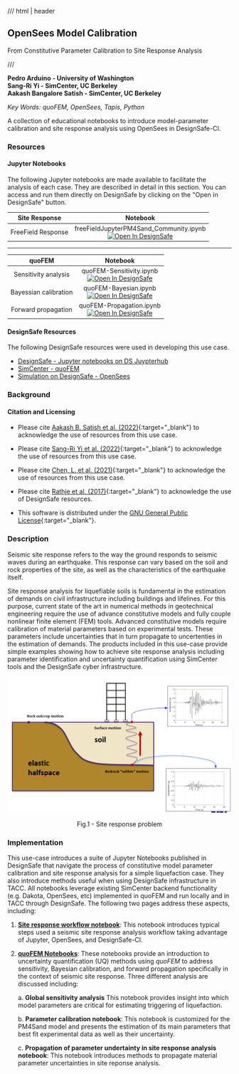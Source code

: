 /// html | header

## OpenSees Model Calibration

From Constitutive Parameter Calibration to Site Response Analysis

///

**Pedro Arduino - University of Washington**  <br>
**Sang-Ri Yi - SimCenter, UC Berkeley**  <br>
**Aakash Bangalore Satish - SimCenter, UC Berkeley**

*Key Words: quoFEM, OpenSees, Tapis, Python*

A collection of educational notebooks to introduce model-parameter calibration and site response analysis using OpenSees in DesignSafe-CI.

### Resources
 
#### Jupyter Notebooks
The following Jupyter notebooks are made available to facilitate the analysis of each case. They are described in detail in this section. You can access and run them directly on DesignSafe by clicking on the "Open in DesignSafe" button.

| Site Response | Notebook |
| :-------: | :---------:  |
| FreeField Response | freeFieldJupyterPM4Sand_Community.ipynb <br> [![Open In DesignSafe](https://raw.githubusercontent.com/geoelements/LearnMPM/main/DesignSafe-Badge.svg)](https://jupyter.designsafe-ci.org/hub/user-redirect/lab/tree/CommunityData/Jupyter%20Notebooks%20for%20Civil%20Engineering%20Courses/University_of_Washington/freeFieldJupyterPM4Sand/freeFieldJupyterPM4Sand_Community-TAPISV3.ipynb) |

---

| quoFEM | Notebook |
| :-------: | :---------:  |
| Sensitivity analysis     | quoFEM-Sensitivity.ipynb <br> [![Open In DesignSafe](https://raw.githubusercontent.com/geoelements/LearnMPM/main/DesignSafe-Badge.svg)](https://jupyter.designsafe-ci.org/hub/user-redirect/lab/tree/CommunityData/Jupyter%20Notebooks%20for%20Civil%20Engineering%20Courses/University_of_Washington/quoFEM-Example1-TAPISV3/GlobalSensitivity/quoFEM-Sensitivity-TAPISV3.ipynb)|
| Bayessian calibration     | quoFEM-Bayesian.ipynb <br> [![Open In DesignSafe](https://raw.githubusercontent.com/geoelements/LearnMPM/main/DesignSafe-Badge.svg)](https://jupyter.designsafe-ci.org/hub/user-redirect/lab/tree/CommunityData/Jupyter%20Notebooks%20for%20Civil%20Engineering%20Courses/University_of_Washington/quoFEM-Example1-TAPISV3/BayesianCalibration/quoFEM-Bayesian-TAPISV3.ipynb)|
| Forward propagation  | quoFEM-Propagation.ipynb <br> [![Open In DesignSafe](https://raw.githubusercontent.com/geoelements/LearnMPM/main/DesignSafe-Badge.svg)](https://jupyter.designsafe-ci.org/hub/user-redirect/lab/tree/CommunityData/Jupyter%20Notebooks%20for%20Civil%20Engineering%20Courses/University_of_Washington/quoFEM-Example1-TAPISV3/ForwardPropagation/quoFEM-Propagation-TAPISV3.ipynb)|


#### DesignSafe Resources
The following DesignSafe resources were used in developing this use case.

* [DesignSafe - Jupyter notebooks on DS Juypterhub](https://www.designsafe-ci.org/use-designsafe/tools-applications/analysis/jupyter/)
* [SimCenter - quoFEM](https://www.designsafe-ci.org/use-designsafe/tools-applications/simulation/quofem/)
* [Simulation on DesignSafe - OpenSees](https://www.designsafe-ci.org/use-designsafe/tools-applications/simulation/opensees/)


### Background

#### Citation and Licensing
* Please cite [Aakash B. Satish et al. (2022)](https://doi.org/10.1007/978-3-031-11898-2_152){:target="_blank"}  to acknowledge the use of resources from this use case.

* Please cite [Sang-Ri Yi et al. (2022)](https://doi.org/10.1007/978-3-031-30125-4_6){:target="_blank"}  to acknowledge the use of resources from this use case.

* Please cite [Chen, L. et al. (2021)](https://peer.berkeley.edu/sites/default/files/2021_chen_final.pdf){:target="_blank"}  to acknowledge the use of resources from this use case.

* Please cite [Rathje et al. (2017)](https://doi.org/10.1061/(ASCE)NH.1527-6996.0000246){:target="_blank"}  to acknowledge the use of DesignSafe resources.

* This software is distributed under the [GNU General Public License](https://www.gnu.org/licenses/gpl-3.0.html){:target="_blank"}.

### Description

Seismic site response refers to the way the ground responds to seismic waves during an earthquake. This response can vary based on the soil and rock properties of the site, as well as the characteristics of the earthquake itself. 

Site response analysis for liquefiable soils is fundamental in the estimation of demands on civil infrastructure including buildings and lifelines. For this purpose, current state of the art in numerical methods in geotechnical engineering require the use of advance constitutive models and fully couple nonlinear finite element (FEM) tools. Advanced constitutive models require calibration of material parameters based on experimental tests. These parameters include uncertainties that in turn propagate to uncertenties in the estimation of demands. The products included in this use-case provide simple examples showing how to achieve site response analysis including parameter identification and uncertainty quantification using SimCenter tools and the DesignSafe cyber infrastructure.


![Propagation of vertical waves in site response analysis](img/UC1-Arduino-1-SRschematic2.png "Fig.1 - Site response problem")
<p style="text-align: center;"> Fig.1 - Site response problem </p>

### Implementation

This use-case introduces a suite of Jupyter Notebooks published in DesignSafe that navigate the process of  constitutive model parameter calibration and site response analysis for a simple liquefaction case. They also introduce methods useful when using DesignSafe infrastructure in TACC. All notebooks leverage existing SimCenter backend functionality (e.g. Dakota, OpenSees, etc) implemented in quoFEM and run locally and in TACC through DesignSafe. The following two pages address these aspects, including:

1. [**Site response workflow notebook**](./usecase_siteResponse.md): This notebook introduces typical steps used a seismic site response analysis workflow taking advantage of Jupyter, OpenSees, and DesignSafe-CI.

2. [**quoFEM Notebooks**](./usecase_quoFEM.md): These notebooks provide an introduction to uncertainty quantification (UQ) methods using *quoFEM* to address sensitivity, Bayesian calibration, and forward propagation specifically in the context of seismic site response. Three different analysis are discussed including:

    a. **Global sensitivity analysis** This notebook provides insight into which model parameters are critical for estimating triggering of liquefaction.

    b. **Parameter calibration notebook**: This  notebook is customized for the PM4Sand model and presents the estimation of its main parameters that best fit experimental data as well as their uncertainty.

    c. **Propagation of parameter undertainty in site response analysis notebook**: This notebook introduces methods to propagate material parameter uncertainties in site reponse analysis.


